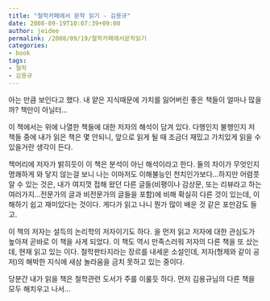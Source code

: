 ```yaml
---
title: "철학카페에서 문학 읽기 - 김용규"
date: 2008-09-19T10:07:39+09:00
author: jeidee
permalink: /2008/09/19/철학카페에서문학읽기
categories:
- book
tags:
- 철학
- 김용규
---
```


아는 만큼 보인다고 했다. 내 얕은 지식때문에 가치를 잃어버린 좋은 책들이 얼마나 많을까? 책만이 아닐터...



 이 책에서는 위에 나열한 책들에 대한 저자의 해석이 담겨 있다. 다행인지 불행인지 저 책들 중에 내가 읽은 책은 몇 안되니, 앞으로 읽게 될 때 조금더 재밌고 가치있게 읽을 수 있을거란 생각이 든다. 

 책머리에 저자가 밝히듯이 이 책은 분석이 아닌 해석이라고 한다. 둘의 차이가 무엇인지 명쾌하게 와 닿지 않는걸 보니 나는 이마저도 이해불능인 천치인가보다...하지만 어렴풋 알 수 있는 것은, 내가 여지껏 접해 왔던 다른 글들(비평이나 감상문, 또는 리뷰라고 하는 여러가지...전문가의 글과 비전문가의 글들을 포함)에 비해 확실히 다른 것이 있는데, 이해하기 쉽고 재미있다는 것이다. 게다가 읽고 나니 뭔가 많이 배운 것 같은 포만감도 들고.

 이 책의 저자는 설득의 논리학의 저자이기도 하다. 을 먼저 읽고 저자에 대한 관심도가 높아져 곧바로 이 책을 사게 되었다. 이 책도 역시 만족스러워 저자의 다른 책을 또 샀는데, 현재 읽고 있는 이다. 철학판타지라는 장르를 내세운 소설인데, 저자(형제와 같이 공저)의 해박한 지식에 새삼 놀라움을 금치 못하고 있는 중이다. 

 당분간 내가 읽을 책은 철학관련 도서가 주를 이룰듯 하다. 먼저 김용규님의 다른 책을 모두 해치우고 나서...